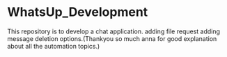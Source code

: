 # WhatsUp_Development
This repository is to develop a chat application.
adding file request
adding message deletion options.(Thankyou so much anna for good explanation about all the automation topics.)
